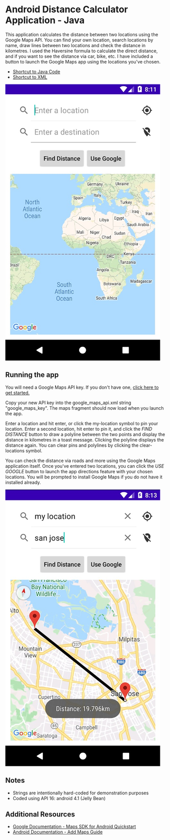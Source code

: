 # Android Distance Calculator Application - Java
This application calculates the distance between two locations using the Google Maps API. You can find your own location, search locations by name, draw lines between two locations and check the distance in kilometres. I used the Haversine formula to calculate the direct distance, and if you want to see the distance via car, bike, etc. I have included a button to launch the Google Maps app using the locations you've chosen.

* [Shortcut to Java Code](https://github.com/AshforthM/android-distance-calculator-app/blob/main/app/src/main/java/ca/nait/mashforth/distanceapp/MapsActivity.java)
* [Shortcut to XML](https://github.com/AshforthM/android-distance-calculator-app/blob/main/app/src/main/res/layout/activity_maps.xml)

![Image of user interface at load](https://github.com/AshforthM/android-distance-calculator-app/blob/main/images/user-interface-on-load.jpg)

## Running the app
You will need a Google Maps API key. If you don't have one, [click here to get started.](https://developers.google.com/maps/documentation/android/start#get-key)

Copy your new API key into the google_maps_api.xml string "google_maps_key". The maps fragment should now load when you launch the app.

Enter a location and hit enter, or click the my-location symbol to pin your location. Enter a second location, hit enter to pin it, and click the _FIND DISTANCE_ button to draw a polyline between the two points and display the distance in kilometres in a toast message. Clicking the polyline displays the distance again. You can clear pins and polylines by clicking the clear-locations symbol.

You can check the distance via roads and more using the Google Maps application itself. Once you've entered two locations, you can click the _USE GOOGLE_ button to launch the app directions feature with your chosen locations. You will be prompted to install Google Maps if you do not have it installed already.

![Image of user interface at find location](https://github.com/AshforthM/android-distance-calculator-app/blob/main/images/user-interface-on-find.jpg)

## Notes
* Strings are intentionally hard-coded for demonstration purposes
* Coded using API 16: android 4.1 (Jelly Bean)


## Additional Resources
* [Google Documentation - Maps SDK for Android Quickstart](https://developers.google.com/maps/documentation/android-sdk/start)
* [Android Documentation - Add Maps Guide](https://developer.android.com/training/maps)